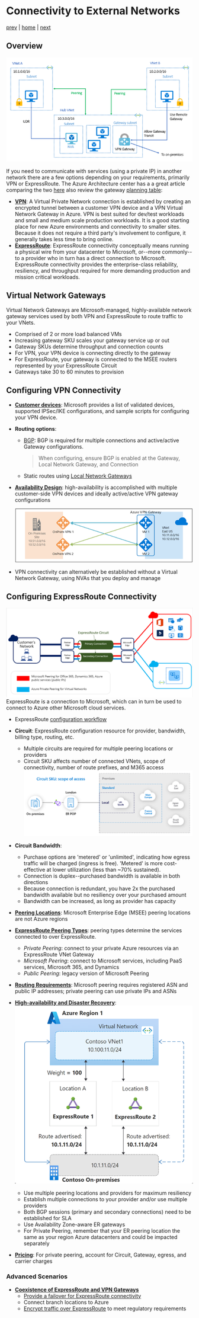# Connectivity to External Networks

[prev](./readme.md) | [home](./readme.md)  | [next](./topology-advanced.md)

## Overview

![VNet Reference](png/local-or-remote-gateway-in-peered-virtual-network.png)

If you need to communicate with services (using a private IP) in another network there are a few options depending on your requirements, primarily VPN or ExpressRoute. The Azure Architecture center has a a great article comparing the two [here](https://docs.microsoft.com/azure/architecture/reference-architectures/hybrid-networking/) also review the gateway [planning table](https://docs.microsoft.com/azure/vpn-gateway/vpn-gateway-about-vpngateways#planningtable):

- [**VPN**](https://docs.microsoft.com/azure/vpn-gateway/vpn-gateway-about-vpngateways): A Virtual Private Network connection is established by creating an encrypted tunnel between a customer VPN device and a VPN Virtual Network Gateway in Azure. VPN is best suited for dev/test workloads and small and medium scale production workloads. It is a good starting place for new Azure environments and connectivity to smaller sites. Because it does not require a third party's involvement to configure, it generally takes less time to bring online.
- [**ExpressRoute**](https://docs.microsoft.com/azure/expressroute/expressroute-introduction): ExpressRoute connectivity conceptually means running a physical wire from your datacenter to Microsoft, or--more commonly--to a provider who in turn has a direct connection to Microsoft. ExpressRoute connectivity provides the enterprise-class reliability, resiliency, and throughput required for more demanding production and mission critical workloads.

## Virtual Network Gateways

Virtual Network Gateways are Microsoft-managed, highly-available network gateway services used by both VPN and ExpressRoute to route traffic to your VNets.

- Comprised of 2 or more load balanced VMs
- Increasing gateway SKU scales your gateway service up or out
- Gateway SKUs determine throughput and connection counts
- For VPN, your VPN device is connecting directly to the gateway
- For ExpressRoute, your gateway is connected to the MSEE routers represented by your ExpressRoute Circuit
- Gateways take 30 to 60 minutes to provision

## Configuring VPN Connectivity

- [**Customer devices**](https://docs.microsoft.com/azure/vpn-gateway/vpn-gateway-about-vpn-devices): Microsoft provides a list of validated devices, supported IPSec/IKE configurations, and sample scripts for configuring your VPN device.
- **Routing options**:
  - [BGP](https://docs.microsoft.com/azure/vpn-gateway/vpn-gateway-bgp-overview): BGP is required for multiple connections and active/active Gateway configurations.
    > When configuring, ensure BGP is enabled at the Gateway, Local Network Gateway, and Connection
  - Static routes using [Local Network Gateways](https://docs.microsoft.com/azure/vpn-gateway/vpn-gateway-about-vpn-gateway-settings#lng)
- [**Availability Design**](https://docs.microsoft.com/azure/vpn-gateway/vpn-gateway-highlyavailable): high-availability is accomplished with multiple customer-side VPN devices and ideally active/active VPN gateway configurations

  ![VPN dual-redundancy diagram](./png/vpn-dual-redundancy.png)

- VPN connectivity can alternatively be established without a Virtual Network Gateway, using NVAs that you deploy and manage

## Configuring ExpressRoute Connectivity

![Basic ExpressRoute diagram](./png/exr-reco.png)
ExpressRoute is a connection to Microsoft, which can in turn be used to connect to Azure other Microsoft cloud services.

- ExpressRoute [configuration workflow](https://docs.microsoft.com/azure/expressroute/expressroute-workflows)
- **Circuit**: ExpressRoute configuration resource for provider, bandwidth, billing type, routing, etc.
  - Multiple circuits are required for multiple peering locations or providers
  - Circuit SKU affects number of connected VNets, scope of connectivity, number of route prefixes, and M365 access
  ![ExpressRoute circuit SKU scope of access](./png/er-sku-scope.png)

- **Circuit Bandwidth**:
  - Purchase options are 'metered' or 'unlimited', indicating how egress traffic will be charged (ingress is free). 'Metered' is more cost-effective at lower utilization (less than ~70% sustained).
  - Connection is duplex--purchased bandwidth is available in both directions
  - Because connection is redundant, you have 2x the purchased bandwidth available but no resiliency over your purchased amount
  - Bandwidth can be increased, as long as provider has capacity

- [**Peering Locations**](https://docs.microsoft.com/azure/expressroute/expressroute-locations-providers): Microsoft Enterprise Edge (MSEE) peering locations are not Azure regions

- [**ExpressRoute Peering Types**](https://docs.microsoft.com/azure/expressroute/expressroute-circuit-peerings): peering types determine the services connected to over ExpressRoute.
  - *Private Peering*: connect to your private Azure resources via an ExpressRoute VNet Gateway
  - *Microsoft Peering*: connect to Microsoft services, including PaaS services, Microsoft 365, and Dynamics
  - *Public Peering*: legacy version of Microsoft Peering

- [**Routing Requirements**](https://docs.microsoft.com/azure/expressroute/expressroute-routing): Microsoft peering requires registered ASN and public IP addresses; private peering can use private IPs and ASNs

- [**High-availability and Disaster Recovery**](https://docs.microsoft.com/azure/expressroute/designing-for-high-availability-with-expressroute):
![HA ExpressRoute with more specific routes diagram](./png/er-dr-morespecificroute.png)

  - Use multiple peering locations and providers for maximum resiliency
  - Establish multiple connections to your provider and/or use multiple providers
  - Both BGP sessions (primary and secondary connections) need to be established for SLA
  - Use Availability Zone-aware ER gateways
  - For Private Peering, remember that your ER peering location the same as your region Azure datacenters and could be impacted separately

- [**Pricing**](https://azure.microsoft.com/pricing/details/expressroute/): For private peering, account for Circuit, Gateway, egress, and carrier charges

### Advanced Scenarios

- [**Coexistence of ExpressRoute and VPN Gateways**](https://docs.microsoft.com/azure/expressroute/expressroute-howto-coexist-resource-manager)
  - [Provide a failover for ExpressRoute connectivity](https://docs.microsoft.com/azure/cloud-adoption-framework/ready/azure-best-practices/plan-for-ip-addressing)
  - Connect branch locations to Azure
  - [Encrypt traffic over ExpressRoute](https://docs.microsoft.com/azure/expressroute/site-to-site-vpn-over-microsoft-peering) to meet regulatory requirements
